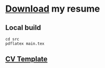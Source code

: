 

# [Download](https://github.com/Sapfir0/CV/releases/latest/download/Iurev_Frontend_CV.pdf) my resume


## Local build
    cd src
    pdflatex main.tex

## [CV Template](https://github.com/fizixmastr/CV-Resume)